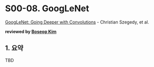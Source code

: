 # S00-08. GoogLeNet

[GoogLeNet: Going Deeper with Convolutions](https://arxiv.org/abs/1409.4842) - Christian Szegedy, et al.

**reviewed by [Boseop Kim](https://github.com/aisolab)**

## 1. 요약

TBD

